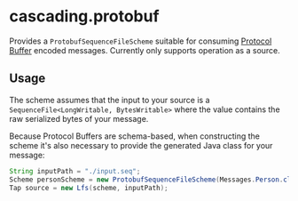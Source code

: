 # cascading.protobuf

Provides a `ProtobufSequenceFileScheme` suitable for consuming [Protocol Buffer](http://code.google.com/apis/protocolbuffers/)
encoded messages. Currently only supports operation as a source.

## Usage

The scheme assumes that the input to your source is a `SequenceFile<LongWritable, BytesWritable>` where the
value contains the raw serialized bytes of your message.

Because Protocol Buffers are schema-based, when constructing the scheme it's also necessary to provide the
generated Java class for your message:

```java
String inputPath = "./input.seq";
Scheme personScheme = new ProtobufSequenceFileScheme(Messages.Person.class, new Fields("id", "name", "email"))
Tap source = new Lfs(scheme, inputPath);
```